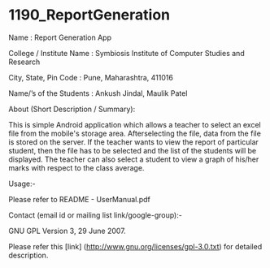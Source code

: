 1190_ReportGeneration
=====================

Name : Report Generation App

College / Institute Name : Symbiosis Institute of Computer Studies and Research

City, State, Pin Code : Pune, Maharashtra, 411016

Name/’s of the Students : Ankush Jindal, Maulik Patel

About (Short Description / Summary):

This is simple Android application which allows a teacher to select an excel file from the mobile's storage area. Afterselecting the file, data from the file is stored on the server.
If the teacher wants to view the report of particular student, then the file has to be selected and the list of the students will be displayed. The teacher can also select a student to view a graph of his/her marks with respect to the class average.

Usage:-

Please refer to README - UserManual.pdf

Contact (email id or mailing list link/google-group):-

GNU GPL Version 3, 29 June 2007.

Please refer this [link] (http://www.gnu.org/licenses/gpl-3.0.txt) for detailed description.
